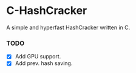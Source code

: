 # C-HashCracker
A simple and hyperfast HashCracker written in C.

### TODO
- [x] Add GPU support.
- [x] Add prev. hash saving.
